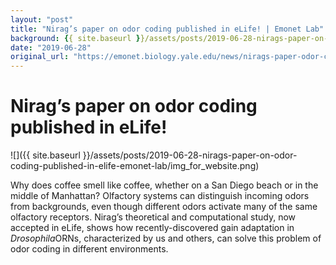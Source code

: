 ```yaml
---
layout: "post"
title: "Nirag’s paper on odor coding published in eLife! | Emonet Lab"
background: {{ site.baseurl }}/assets/posts/2019-06-28-nirags-paper-on-odor-coding-published-in-elife-emonet-lab/img_for_website.png
date: "2019-06-28"
original_url: "https://emonet.biology.yale.edu/news/nirags-paper-odor-coding-published-elife"
---
```

# Nirag’s paper on odor coding published in eLife!

![]({{ site.baseurl }}/assets/posts/2019-06-28-nirags-paper-on-odor-coding-published-in-elife-emonet-lab/img_for_website.png)

Why does coffee smell like coffee, whether on a San Diego beach or in the middle of Manhattan? Olfactory systems can distinguish incoming odors from backgrounds, even though different odors activate many of the same olfactory receptors. Nirag’s theoretical and computational study, now accepted in eLife, shows how recently-discovered gain adaptation in *Drosophila*ORNs, characterized by us and others, can solve this problem of odor coding in different environments.